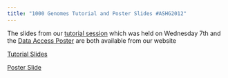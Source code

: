 ```yaml
---
title: "1000 Genomes Tutorial and Poster Slides #ASHG2012"
---
```

                    
The slides from our [tutorial session](http://www.1000genomes.org/ashg-2012-1000-genomes-tutorial-wednesday-7th-november-7-930pm) which was held on Wednesday 7th and the [Data Access Poster](http://www.1000genomes.org/ashg-2012-poster) are both available from our website

[Tutorial Slides](http://www.1000genomes.org/ashg-2012-1000-genomes-tutorial-wednesday-7th-november-7-930pm)

[Poster Slide](http://www.1000genomes.org/ashg-2012-poster)
